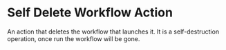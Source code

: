 # Self Delete Workflow Action
An action that deletes the workflow that launches it. It is a self-destruction operation, once run the workflow will be gone.
